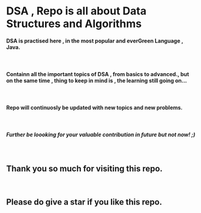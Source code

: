 # DSA , Repo is all about Data Structures and Algorithms
<h4> DSA is practised here , in the most popular and everGreen Language , Java.</h4>
<br>
<h4> Containn all the important topics of DSA , from basics to advanced., but on the same time , thing to keep 
in mind is , the learning still going on...</h4>
<br>
<h4> Repo will continuosly be  updated with new topics and new problems.</h4>
<br>
<h5>Further be loooking for your valuable contribution in future but not now! ;)</h5>
<br>
<h2> Thank you so much for visiting this repo.</h2>
<br>

<h2> Please do give a star if you like this repo.</h2>
